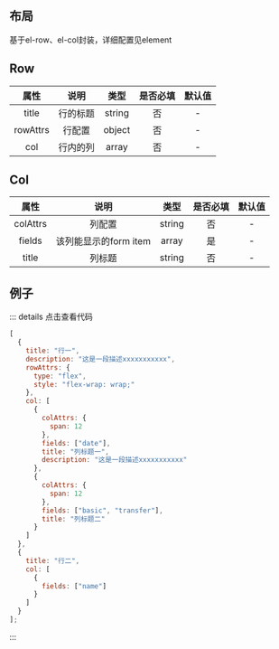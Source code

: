 ## 布局 
  基于el-row、el-col封装，详细配置见element

## Row

| 属性         | 说明                            | 类型  |  是否必填 | 默认值 |
| :-------------: |:-------------------------:| :-----:| :------:| :-------:|
| title     |  行的标题  | string |   否  |     -     |
| rowAttrs     |  行配置  | object |   否  |     -     |
| col     |  行内的列  | array |   否  |     -     |

## Col

| 属性         | 说明                            | 类型  |  是否必填 | 默认值 |
| :-------------: |:-------------------------:| :-----:| :------:| :-------:|
| colAttrs     |  列配置  | string |   否  |     -     |
| fields     |  该列能显示的form item  | array |   是  |     -     |
| title     |  列标题  | string |   否  |     -     |

## 例子

::: details 点击查看代码
```js
[
  {
    title: "行一",
    description: "这是一段描述xxxxxxxxxxx",
    rowAttrs: {
      type: "flex",
      style: "flex-wrap: wrap;"
    },
    col: [
      {
        colAttrs: {
          span: 12
        },
        fields: ["date"],
        title: "列标题一",
        description: "这是一段描述xxxxxxxxxxx"
      },
      {
        colAttrs: {
          span: 12
        },
        fields: ["basic", "transfer"],
        title: "列标题二"
      }
    ]
  },
  {
    title: "行二",
    col: [
      {
        fields: ["name"]
      }
    ]
  }
];
```
:::